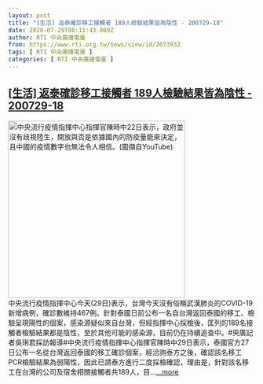 ```yaml
---
layout: post
title: "[生活] 返泰確診移工接觸者 189人檢驗結果皆為陰性 - 200729-18"
date: 2020-07-29T08:11:43.000Z
author: RTI 中央廣播電臺
from: https://www.rti.org.tw/news/view/id/2073932
tags: [ RTI 中央廣播電臺 ]
categories: [ RTI 中央廣播電臺 ]
---
```

<!--1596010303000-->
[[生活] 返泰確診移工接觸者 189人檢驗結果皆為陰性 - 200729-18](https://www.rti.org.tw/news/view/id/2073932)
------

<div>
<img src="https://static.rti.org.tw/assets/thumbnails/2020/07/22/296fae007647ae601685500b0e296f6d.png" width="360" alt="中央流行疫情指揮中心指揮官陳時中22日表示，政府並沒有歧視陸生，開放與否是依據國內的防疫量能來決定，且中國的疫情數字也無法令人相信。(圖擷自YouTube)" title="中央流行疫情指揮中心指揮官陳時中22日表示，政府並沒有歧視陸生，開放與否是依據國內的防疫量能來決定，且中國的疫情數字也無法令人相信。(圖擷自YouTube)"><br>中央流行疫情指揮中心今天(29日)表示，台灣今天沒有俗稱武漢肺炎的COVID-19新增病例，確診數維持467例。針對泰國日前公布一名自台灣返回泰國的移工、檢驗呈現陽性的個案，感染源疑似來自台灣，但經指揮中心採檢後，匡列的189名接觸者檢驗結果都是陰性，至於其他可能的感染源，目前仍在持續追查中。#央廣記者吳琍君採訪報導#中央流行疫情指揮中心指揮官陳時中29日表示，泰國官方27日公布一名從台灣返回泰國的移工確診個案，經洽詢泰方之後，確認該名移工PCR檢驗結果為弱陽性，因此已請泰方進行二度採檢確認，理由是，針對該名移工在台灣的公司及宿舍相關接觸者共189人，目...<a target="_blank" href="https://www.rti.org.tw/news/view/id/2073932">...more</a>
</div>
